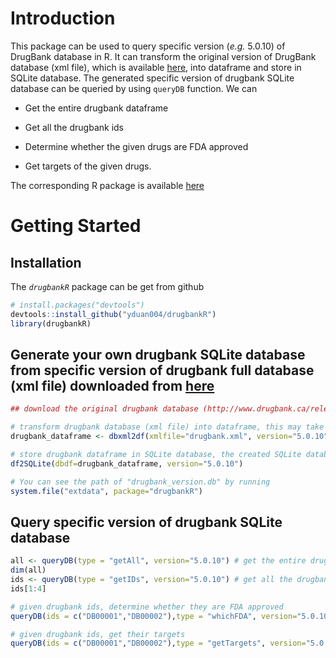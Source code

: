 # Introduction 
This package can be used to query specific version (*e.g.* 5.0.10) of DrugBank database in R. It can transform the original version of DrugBank database (xml file), which is available [here](http://www.drugbank.ca/releases/latest), into dataframe and store in SQLite database. The generated specific version of drugbank SQLite database can be queried by using `queryDB` function. We can

* Get the entire drugbank dataframe

* Get all the drugbank ids

* Determine whether the given drugs are FDA approved

* Get targets of the given drugs.

The corresponding R package is available <a href="https://github.com/yduan004/drugbankR">here</a>

# Getting Started

## Installation

The _`drugbankR`_ package can be get from github

```r
# install.packages("devtools")
devtools::install_github("yduan004/drugbankR")
library(drugbankR)
```

## Generate your own drugbank SQLite database from specific version of drugbank full database (xml file) downloaded from [here](http://www.drugbank.ca/releases/latest)

```r
## download the original drugbank database (http://www.drugbank.ca/releases/latest) (xml file) into your current directory and rename as drugbank.xml 

# transform drugbank database (xml file) into dataframe, this may take about 20 minutes. Argument version is the version of downloaded xml file. We currently have version 5.0.10
drugbank_dataframe <- dbxml2df(xmlfile="drugbank.xml", version="5.0.10") 

# store drugbank dataframe in SQLite database, the created SQLite database (drugbank_version.db) is under "extdata" directory of "drugbankR" package.
df2SQLite(dbdf=drugbank_dataframe, version="5.0.10")

# You can see the path of "drugbank_version.db" by running
system.file("extdata", package="drugbankR")
```

## Query specific version of drugbank SQLite database

```r
all <- queryDB(type = "getAll", version="5.0.10") # get the entire drugbank dataframe
dim(all)
ids <- queryDB(type = "getIDs", version="5.0.10") # get all the drugbank ids
ids[1:4]

# given drugbank ids, determine whether they are FDA approved
queryDB(ids = c("DB00001","DB00002"),type = "whichFDA", version="5.0.10") 

# given drugbank ids, get their targets
queryDB(ids = c("DB00001","DB00002"),type = "getTargets", version="5.0.10") 
```
